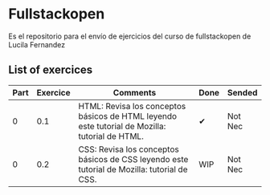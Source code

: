 # Fullstackopen
Es el repositorio para el envío de ejercicios del curso de fullstackopen de Lucila Fernandez

## List of exercices
|Part |Exercice|Comments|Done|Sended|
|---|---|-------|----|----|
|0|0.1| HTML: Revisa los conceptos básicos de HTML leyendo este tutorial de Mozilla: tutorial de HTML.|✔|Not Nec|
|0|0.2|CSS: Revisa los conceptos básicos de CSS leyendo este tutorial de Mozilla: tutorial de CSS.|WIP|Not Nec|
